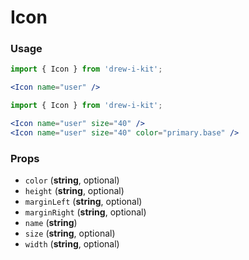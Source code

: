 # Icon

### Usage

```jsx
import { Icon } from 'drew-i-kit';

<Icon name="user" />
```

```jsx
import { Icon } from 'drew-i-kit';

<Icon name="user" size="40" />
<Icon name="user" size="40" color="primary.base" />
```

### Props

- `color` (**string**, optional)
- `height` (**string**, optional)
- `marginLeft` (**string**, optional)
- `marginRight` (**string**, optional)
- `name` (**string**)
- `size` (**string**, optional)
- `width` (**string**, optional)